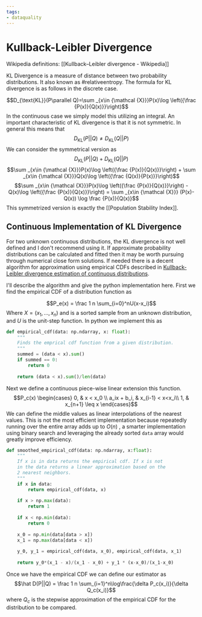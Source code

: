 ```yaml
---
tags: 
- dataquality
---
```

# Kullback-Leibler Divergence 
Wikipedia definitions: [[Kullback–Leibler divergence - Wikipedia]]

KL Divergence is a measure of distance between two probability distributions. It also known as #relativeentropy. The formula for KL divergence is as follows in the discrete case. 

 $$D_{\text{KL}}(P\parallel Q)=\sum _{x\in {\mathcal {X}}}P(x)\log \left({\frac {P(x)}{Q(x)}}\right)$$
 In the continuous case we simply model this utilizing an integral. An important characteristic of KL divergence is that it is not symmetric. In general this means that
$$D_{\text{KL}}(P||Q) \neq D_{\text{KL}}(Q||P)$$
We can consider the symmetrical version as 
$$D_{\text{KL}}(P||Q) + D_{\text{KL}}(Q||P)$$
$$\sum _{x\in {\mathcal {X}}}P(x)\log \left({\frac {P(x)}{Q(x)}}\right) + \sum _{x\in {\mathcal {X}}}Q(x)\log \left({\frac {Q(x)}{P(x)}}\right)$$
$$\sum _{x\in {\mathcal {X}}}P(x)\log \left({\frac {P(x)}{Q(x)}}\right) - Q(x)\log \left({\frac {P(x)}{Q(x)}}\right) = \sum _{x\in {\mathcal {X}}} (P(x)-Q(x)) \log \frac {P(x)}{Q(x)}$$
This symmetrized version is exactly the [[Population Stability Index]]. 

## Continuous Implementation of KL Divergence 
For two unknown continuous distributions, the KL divergence is not well defined and I don't recommend using it. If approximate probability distributions can be calculated and fitted then it may be worth pursuing through numerical close form solutions. If needed there is a decent algorithm for approximation using empirical CDFs described in [Kullback-Leibler divergence estimation of continuous distributions](https://www.tsc.uc3m.es/~fernando/bare_conf3.pdf). 

I'll describe the algorithm and give the python implementation here. First we find the empirical CDF of a distribution function as 

$$P_e(x) = \frac 1 n \sum_{i=0}^nU(x-x_i)$$
Where $X = (x_1, \dots, x_n)$ and is a sorted sample from an unknown distribution, and $U$ is the unit-step function. In python we implement this as 
```python 
def empirical_cdf(data: np.ndarray, x: float): 
    """
    Finds the emprical cdf function from a given distribution. 
    """
    summed = (data < x).sum()
    if summed == 0: 
        return 0
    
    return (data < x).sum()/len(data)
```
Next we define a continuous piece-wise linear extension this function. 
$$P_c(x) 
\begin{cases}
0, & x < x_0 \\
a_ix + b_i, & x_{i-1} < x<x_i\\
1, & x_{n+1} \leq x
\end{cases}$$
We can define the middle values as linear interpolations of the nearest values. This is not the most efficient implementation because repeatedly running over the entire array adds up to $O(n)$ , a smarter implementation using binary search and leveraging the already sorted `data` array would greatly improve efficiency. 
```python
def smoothed_empirical_cdf(data: np.ndarray, x:float): 
    """
    If x is in data returns the empirical cdf. If x is not 
    in the data returns a linear approximation based on the 
    2 nearest neighbors. 
    """
    if x in data: 
        return empirical_cdf(data, x)
    
    if x > np.max(data): 
        return 1 
    
    if x < np.min(data): 
        return 0
    
    x_0 = np.min(data[data > x])
    x_1 = np.max(data[data < x])
    
    y_0, y_1 = empirical_cdf(data, x_0), empirical_cdf(data, x_1)
    
    return y_0*(x_1 - x)/(x_1 - x_0) + y_1 * (x-x_0)/(x_1-x_0)
```

Once we have the empirical CDF we can define our estimator as 
$$\hat D(P||Q) = \frac 1 n \sum_{i=1}^n\log\frac{\delta P_c(x_i)}{\delta Q_c(x_i)}$$
where $Q_c$ is the stepwise approximation of the empirical CDF for the distribution to be compared. 

